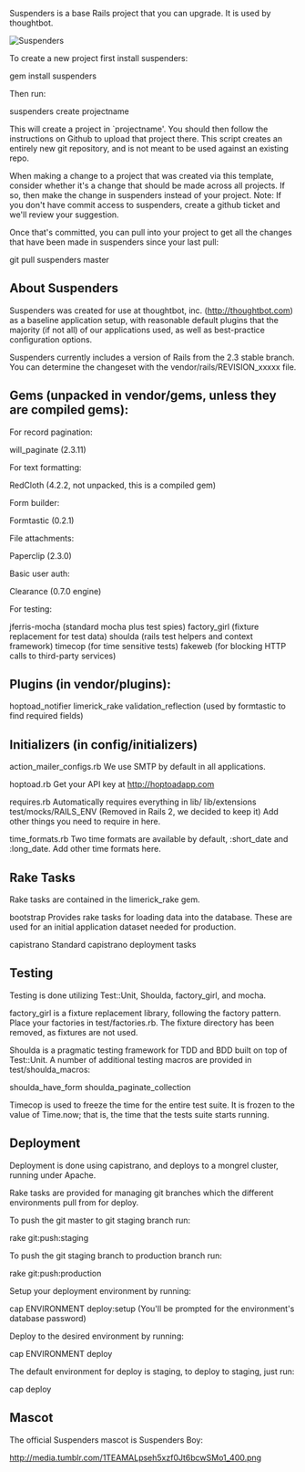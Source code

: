 Suspenders is a base Rails project that you can upgrade. It is used by
thoughtbot.

![Suspenders](http://www.blogcdn.com/www.autoblog.com/media/2008/08/misuse-of-hydraulics.jpg)

To create a new project first install suspenders:

  gem install suspenders

Then run:

  suspenders create projectname

This will create a project in `projectname'.  You should then follow the
instructions on Github to upload that project there.  This script creates an
entirely new git repository, and is not meant to be used against an existing
repo.

When making a change to a project that was created via this template, consider
whether it's a change that should be made across all projects.  If so, then
make the change in suspenders instead of your project.  Note: If you don't
have commit access to suspenders, create a github ticket and we'll review your
suggestion.

Once that's committed, you can pull into your project to get all the changes 
that have been made in suspenders since your last pull:

  git pull suspenders master

About Suspenders
----------------

Suspenders was created for use at thoughtbot, inc. (http://thoughtbot.com) as a
baseline application setup, with reasonable default plugins that the majority
(if not all) of our applications used, as well as best-practice configuration
options.

Suspenders currently includes a version of Rails from the 2.3 stable branch.
You can determine the changeset with the vendor/rails/REVISION_xxxxx file.

Gems (unpacked in vendor/gems, unless they are compiled gems):
--------------------------------------------------------------

For record pagination:

  will_paginate (2.3.11)

For text formatting:

  RedCloth (4.2.2, not unpacked, this is a compiled gem)

Form builder:

  Formtastic (0.2.1)

File attachments:

  Paperclip (2.3.0)

Basic user auth:

  Clearance (0.7.0 engine)

For testing:

  jferris-mocha (standard mocha plus test spies)
  factory_girl (fixture replacement for test data)
  shoulda (rails test helpers and context framework)
  timecop (for time sensitive tests)
  fakeweb (for blocking HTTP calls to third-party services)

Plugins (in vendor/plugins):
----------------------------

  hoptoad_notifier
  limerick_rake
  validation_reflection (used by formtastic to find required fields)

Initializers (in config/initializers)
-------------------------------------

  action_mailer_configs.rb
  We use SMTP by default in all applications.

  hoptoad.rb
  Get your API key at http://hoptoadapp.com
  
  requires.rb
  Automatically requires everything in
    lib/
    lib/extensions
    test/mocks/RAILS_ENV (Removed in Rails 2, we decided to keep it)
  Add other things you need to require in here.

  time_formats.rb
  Two time formats are available by default, :short_date and :long_date.
  Add other time formats here.
  
Rake Tasks
----------

Rake tasks are contained in the limerick_rake gem.

  bootstrap
  Provides rake tasks for loading data into the database.  These are used for
  an initial application dataset needed for production.
  
  capistrano
  Standard capistrano deployment tasks
  
Testing
-------

Testing is done utilizing Test::Unit, Shoulda, factory_girl, and mocha.

factory_girl is a fixture replacement library, following the factory pattern.
Place your factories in test/factories.rb.  The fixture directory has been
removed, as fixtures are not used.

Shoulda is a pragmatic testing framework for TDD and BDD built on top of
Test::Unit.  A number of additional testing macros are provided in
test/shoulda_macros:

  shoulda_have_form
  shoulda_paginate_collection

Timecop is used to freeze the time for the entire test suite. It is frozen to
the value of Time.now; that is, the time that the tests suite starts running.

Deployment
----------

Deployment is done using capistrano, and deploys to a mongrel cluster, running
under Apache.

Rake tasks are provided for managing git branches which the different
environments pull from for deploy.

To push the git master to git staging branch run:

  rake git:push:staging

To push the git staging branch to production branch run:

  rake git:push:production

Setup your deployment environment by running:

  cap ENVIRONMENT deploy:setup
  (You'll be prompted for the environment's database password)

Deploy to the desired environment by running:

  cap ENVIRONMENT deploy
  
The default environment for deploy is staging, to deploy to staging, just run:

  cap deploy

Mascot
------

The official Suspenders mascot is Suspenders Boy:

  http://media.tumblr.com/1TEAMALpseh5xzf0Jt6bcwSMo1_400.png
